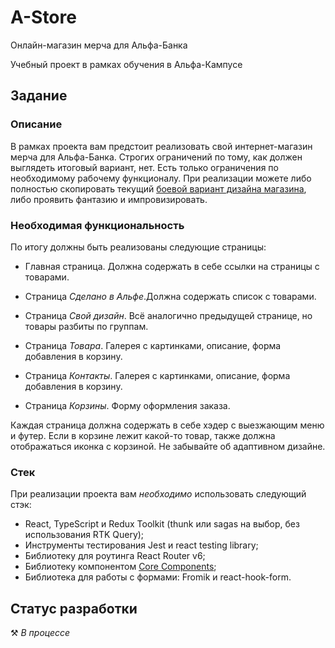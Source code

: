 # A-Store

Онлайн-магазин мерча для Альфа-Банка

Учебный проект в рамках обучения в Альфа-Кампусе

## Задание

### Описание

В рамках проекта вам предстоит реализовать свой интернет-магазин мерча для Альфа-Банка. Строгих ограничений по тому, как должен выглядеть итоговый вариант, нет. Есть только ограничения по необходимому рабочему функционалу. При реализации можете либо полностью скопировать текущий [боевой вариант дизайна магазина](https://store.alfabank.ru/), либо проявить фантазию и импровизировать.

### Необходимая функциональность

По итогу должны быть реализованы следующие страницы:

- Главная страница. Должна содержать в себе ссылки на страницы с товарами.

- Страница _Сделано в Альфе_.Должна содержать список с товарами.

- Страница _Свой дизайн_. Всё аналогично предыдущей странице, но товары разбиты по группам.
- Страница _Товара_. Галерея с картинками, описание, форма добавления в корзину.
- Страница _Контакты_. Галерея с картинками, описание, форма добавления в корзину.

- Страница _Корзины_. Форму оформления заказа.

Каждая страница должна содержать в себе хэдер с выезжающим меню и футер. Если в корзине лежит какой-то товар, также должна отображаться иконка с корзиной. Не забывайте об адаптивном дизайне.

### Стек

При реализации проекта вам _необходимо_ использовать следующий стэк:

- React, TypeScript и Redux Toolkit (thunk или sagas на выбор, без использования RTK Query);
- Инструменты тестирования Jest и react testing library;
- Библиотеку для роутинга React Router v6;
- Библиотеку компонентом [Core Components](https://core-ds.github.io/core-components/master/);
- Библиотека для работы с формами: Fromik и react-hook-form.

## Статус разработки

⚒️ _В процессе_
